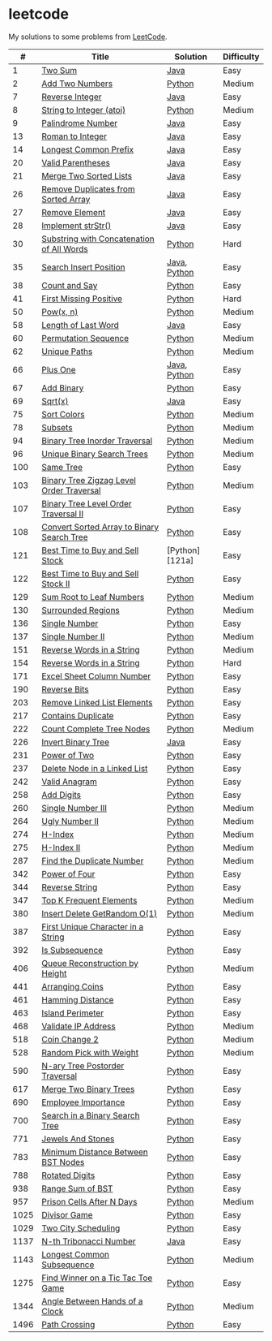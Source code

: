 # leetcode

My solutions to some problems from [LeetCode](https://leetcode.com/problemset/all/).

| #    | Title                                             | Solution                   | Difficulty |
| ---- | ------------------------------------------------- | -------------------------- | ---------- |
| 1    | [Two Sum][1]                                      | [Java][1a]                 | Easy       |
| 2    | [Add Two Numbers][2]                              | [Python][2a]               | Medium     |
| 7    | [Reverse Integer][7]                              | [Java][7a]                 | Easy       |
| 8    | [String to Integer (atoi)][8]                     | [Python][8a]               | Medium     |
| 9    | [Palindrome Number][9]                            | [Java][9a]                 | Easy       |
| 13   | [Roman to Integer][13]                            | [Java][13a]                | Easy       |
| 14   | [Longest Common Prefix][14]                       | [Java][14a]                | Easy       |
| 20   | [Valid Parentheses][20]                           | [Java][20a]                | Easy       |
| 21   | [Merge Two Sorted Lists][21]                      | [Java][21a]                | Easy       |
| 26   | [Remove Duplicates from Sorted Array][26]         | [Java][26a]                | Easy       |
| 27   | [Remove Element][27]                              | [Java][27a]                | Easy       |
| 28   | [Implement strStr()][28]                          | [Java][28a]                | Easy       |
| 30   | [Substring with Concatenation of All Words][30]   | [Python][30a]              | Hard       |
| 35   | [Search Insert Position][35]                      | [Java][35a], [Python][35b] | Easy       |
| 38   | [Count and Say][38]                               | [Python][38a]              | Easy       |
| 41   | [First Missing Positive][41]                      | [Python][41a]              | Hard       |
| 50   | [Pow(x, n)][50]                                   | [Python][50a]              | Medium     |
| 58   | [Length of Last Word][58]                         | [Java][58a]                | Easy       |
| 60   | [Permutation Sequence][60]                        | [Python][60a]              | Medium     |
| 62   | [Unique Paths][62]                                | [Python][62a]              | Medium     |
| 66   | [Plus One][66]                                    | [Java][66a], [Python][66b] | Easy       |
| 67   | [Add Binary][67]                                  | [Python][67a]              | Easy       |
| 69   | [Sqrt(x)][69]                                     | [Java][69a]                | Easy       |
| 75   | [Sort Colors][75]                                 | [Python][75a]              | Medium     |
| 78   | [Subsets][78]                                     | [Python][78a]              | Medium     |
| 94   | [Binary Tree Inorder Traversal][94]               | [Python][94a]              | Medium     |
| 96   | [Unique Binary Search Trees][96]                  | [Python][96a]              | Medium     |
| 100  | [Same Tree][100]                                  | [Python][100a]             | Easy       |
| 103  | [Binary Tree Zigzag Level Order Traversal][103]   | [Python][103a]             | Medium     |
| 107  | [Binary Tree Level Order Traversal II][107]       | [Python][107a]             | Easy       |
| 108  | [Convert Sorted Array to Binary Search Tree][108] | [Python][108a]             | Easy       |
| 121  | [Best Time to Buy and Sell Stock][121]            | [Python][121a]             | Easy       |
| 122  | [Best Time to Buy and Sell Stock II][122]         | [Python][122a]             | Easy       |
| 129  | [Sum Root to Leaf Numbers][129]                   | [Python][129a]             | Medium     |
| 130  | [Surrounded Regions][130]                         | [Python][130a]             | Medium     |
| 136  | [Single Number][136]                              | [Python][136a]             | Easy       |
| 137  | [Single Number II][137]                           | [Python][137a]             | Medium     |
| 151  | [Reverse Words in a String][151]                  | [Python][151a]             | Medium     |
| 154  | [Reverse Words in a String][154]                  | [Python][154a]             | Hard       |
| 171  | [Excel Sheet Column Number][171]                  | [Python][171a]             | Easy       |
| 190  | [Reverse Bits][190]                               | [Python][190a]             | Easy       |
| 203  | [Remove Linked List Elements][203]                | [Python][203a]             | Easy       |
| 217  | [Contains Duplicate][217]                         | [Python][217a]             | Easy       |
| 222  | [Count Complete Tree Nodes][222]                  | [Python][222a]             | Medium     |
| 226  | [Invert Binary Tree][226]                         | [Java][226a]               | Easy       |
| 231  | [Power of Two][231]                               | [Python][231a]             | Easy       |
| 237  | [Delete Node in a Linked List][237]               | [Python][237a]             | Easy       |
| 242  | [Valid Anagram][242]                              | [Python][242a]             | Easy       |
| 258  | [Add Digits][258]                                 | [Python][258a]             | Easy       |
| 260  | [Single Number III][260]                          | [Python][260a]             | Medium     |
| 264  | [Ugly Number II][264]                             | [Python][264a]             | Medium     |
| 274  | [H-Index][274]                                    | [Python][274a]             | Medium     |
| 275  | [H-Index II][275]                                 | [Python][275a]             | Medium     |
| 287  | [Find the Duplicate Number][287]                  | [Python][287a]             | Medium     |
| 342  | [Power of Four][342]                              | [Python][342a]             | Easy       |
| 344  | [Reverse String][344]                             | [Python][344a]             | Easy       |
| 347  | [Top K Frequent Elements][347]                    | [Python][347a]             | Medium     |
| 380  | [Insert Delete GetRandom O(1)][380]               | [Python][380a]             | Medium     |
| 387  | [First Unique Character in a String][387]         | [Python][387a]             | Easy       |
| 392  | [Is Subsequence][392]                             | [Python][392a]             | Easy       |
| 406  | [Queue Reconstruction by Height][406]             | [Python][406a]             | Medium     |
| 441  | [Arranging Coins][441]                            | [Python][441a]             | Easy       |
| 461  | [Hamming Distance][461]                           | [Python][461a]             | Easy       |
| 463  | [Island Perimeter][463]                           | [Python][463a]             | Easy       |
| 468  | [Validate IP Address][468]                        | [Python][468a]             | Medium     |
| 518  | [Coin Change 2][518]                              | [Python][518a]             | Medium     |
| 528  | [Random Pick with Weight][528]                    | [Python][528a]             | Medium     |
| 590  | [N-ary Tree Postorder Traversal][590]             | [Python][590a]             | Easy       |
| 617  | [Merge Two Binary Trees][617]                     | [Python][617a]             | Easy       |
| 690  | [Employee Importance][690]                        | [Python][690a]             | Easy       |
| 700  | [Search in a Binary Search Tree][700]             | [Python][700a]             | Easy       |
| 771  | [Jewels And Stones][771]                          | [Python][771a]             | Easy       |
| 783  | [Minimum Distance Between BST Nodes][783]         | [Python][783a]             | Easy       |
| 788  | [Rotated Digits][788]                             | [Python][788a]             | Easy       |
| 938  | [Range Sum of BST][938]                           | [Python][938a]             | Easy       |
| 957  | [Prison Cells After N Days][957]                  | [Python][957a]             | Medium     |
| 1025 | [Divisor Game][1025]                              | [Python][1025a]            | Easy       |
| 1029 | [Two City Scheduling][1029]                       | [Python][1029a]            | Easy       |
| 1137 | [N-th Tribonacci Number][1137]                    | [Java][1137a]              | Easy       |
| 1143 | [Longest Common Subsequence][1143]                | [Python][1143a]            | Medium     |
| 1275 | [Find Winner on a Tic Tac Toe Game][1275]         | [Python][1275a]            | Easy       |
| 1344 | [Angle Between Hands of a Clock][1344]            | [Python][1344a]            | Medium     |
| 1496 | [Path Crossing][1496]                             | [Python][1496a]            | Easy       |

[1]: https://leetcode.com/problems/two-sum/
[1a]: ./src/twoSum/TwoSum.java
[2]: https://leetcode.com/problems/add-two-numbers/
[2a]: ./src/addTwoNumbers/add.py
[7]: https://leetcode.com/problems/reverse-integer/
[7a]: ./src/reverseInteger/RevInt.java
[8]: https://leetcode.com/problems/string-to-integer-atoi/
[8a]: ./src/stringToInt/atoi.py
[9]: https://leetcode.com/problems/palindrome-number/
[9a]: ./src/palindromeInteger/Palin.java
[13]: https://leetcode.com/problems/roman-to-integer/
[13a]: ./src/romanToInteger/RomToInt.java
[14]: https://leetcode.com/problems/longest-common-prefix/
[14a]: ./src/longestCommonPrefix/Prefix.java
[20]: https://leetcode.com/problems/valid-parentheses/
[20a]: ./src/validParentheses/Brackets.java
[21]: https://leetcode.com/problems/merge-two-sorted-lists/
[21a]: ./src/mergeSortedLists/Merge.java
[26]: https://leetcode.com/problems/remove-duplicates-from-sorted-array/
[26a]: ./src/removeDupSorted/Remove.java
[27]: https://leetcode.com/problems/remove-element/
[27a]: ./src/removeElement/Remove.java
[28]: https://leetcode.com/problems/implement-strstr/
[28a]: ./src/implementStrStr/Implement.java
[30]: https://leetcode.com/problems/substring-with-concatenation-of-all-words/
[30a]: ./src/substringWordConcat/sub.py
[35]: https://leetcode.com/problems/search-insert-position/
[35a]: ./src/searchInsertPosition/Search.java
[35b]: ./src/searchInsertPosition/search.py
[38]: https://leetcode.com/problems/count-and-say/
[38a]: ./src/countAndSay/count.py
[41]: https://leetcode.com/problems/first-missing-positive/
[41a]: ./src/firstMissingPositive/first.py
[50]: https://leetcode.com/problems/powx-n/
[50a]: ./src/powxn/pow.py
[58]: https://leetcode.com/problems/length-of-last-word/
[58a]: ./src/lengthOfLastWord/Word.java
[60]: https://leetcode.com/problems/permutation-sequence/
[60a]: ./src/permSequence/perm.py
[62]: https://leetcode.com/problems/unique-paths/
[62a]: ./src/uniquePaths/unique.py
[66]: https://leetcode.com/problems/plus-one/
[66a]: ./src/plusOne/Plus.java
[66b]: ./src/plusOne/plus.py
[67]: https://leetcode.com/problems/add-binary/
[67a]: ./src/addBinary/add.py
[69]: https://leetcode.com/problems/sqrtx/
[69a]: ./src/sqrtX/Sqrt.java
[75]: https://leetcode.com/problems/sort-colors/
[75a]: ./src/sortColors/sort.py
[78]: https://leetcode.com/problems/subsets/
[78a]: ./src/subsets/sub.py
[94]: https://leetcode.com/problems/binary-tree-inorder-traversal/
[94a]: ./src/treeInorder/inorder.py
[96]: https://leetcode.com/problems/unique-binary-search-trees/
[96a]: ./src/uniqueBST/bst.py
[100]: https://leetcode.com/problems/same-tree/
[100a]: ./src/sameTree/same.py
[103]: https://leetcode.com/problems/binary-tree-zigzag-level-order-traversal/
[103a]: ./src/zigzagLevelOrder/tree.py
[107]: https://leetcode.com/problems/binary-tree-level-order-traversal-ii/
[107a]: ./src/levelOrderII/level.py
[108]: https://leetcode.com/problems/convert-sorted-array-to-binary-search-tree/
[108a]: ./src/sortedArrayToBST/bst.py
[121]: https://leetcode.com/problems/best-time-to-buy-and-sell-stock/
[121]: ./src/bestTimeStock/profit.py
[122]: https://leetcode.com/problems/best-time-to-buy-and-sell-stock-ii/
[122a]: ./src/bestTimeStockII/profit.py
[129]: https://leetcode.com/problems/sum-root-to-leaf-numbers/
[129a]: ./src/sumRootToLeaf/sum.py
[130]: https://leetcode.com/problems/surrounded-regions/
[130a]: ./src/surroundedRegions/board.py
[136]: https://leetcode.com/problems/single-number/
[136a]: ./src/singleNum/lonely.py
[137]: https://leetcode.com/problems/single-number-ii/
[137a]: ./src/singleNumberII/once.py
[151]: https://leetcode.com/problems/reverse-words-in-a-string/
[151a]: ./src/reverseWords/rev.py
[154]: https://leetcode.com/problems/find-minimum-in-rotated-sorted-array-ii/
[154a]: ./src/findMinRotatedII/min.py
[171]: https://leetcode.com/problems/excel-sheet-column-number
[171a]: ./src/excelSheetColNum/excel.py
[190]: https://leetcode.com/problems/reverse-bits/
[190a]: ./src/reverseBits/rev.py
[203]: https://leetcode.com/problems/remove-linked-list-elements/
[203a]: ./src/removeLinkedElement/rem.py
[217]: https://leetcode.com/problems/contains-duplicate/
[217a]: ./src/containsDuplicate/dup.py
[222]: https://leetcode.com/problems/count-complete-tree-nodes/
[222a]: ./src/countTreeNodes/count.py
[226]: https://leetcode.com/problems/invert-binary-tree/
[226a]: ./src/invertBinaryTree/Invert.java
[231]: https://leetcode.com/problems/power-of-two/
[231a]: ./src/powerOf2/power.py
[237]: https://leetcode.com/problems/delete-node-in-a-linked-list/
[237a]: ./src/deleteListNode/delete.py
[242]: https://leetcode.com/problems/valid-anagram/
[242a]: ./src/validAnagram/ana.py
[258]: https://leetcode.com/problems/add-digits/
[258a]: ./src/addDigits/add.py
[260]: https://leetcode.com/problems/single-number-iii/
[260a]: ./src/singleNumIII/num.py
[264]: https://leetcode.com/problems/ugly-number-ii/
[264a]: ./src/uglyNumberII/ugly.py
[274]: https://leetcode.com/problems/h-index/
[274a]: ./src/hIndex/index.py
[275]: https://leetcode.com/problems/h-index-ii/
[275a]: ./src/hIndexII/index.py
[287]: https://leetcode.com/problems/find-the-duplicate-number/
[287a]: ./src/findDuplicateNum/find.py
[342]: https://leetcode.com/problems/power-of-four/
[342a]: ./src/powerOfFour/four.py
[344]: https://leetcode.com/problems/reverse-string/
[344a]: ./src/reverseString/rev.py
[347]: https://leetcode.com/problems/top-k-frequent-elements
[347a]: ./src/topKFrequent/counter.py
[380]: https://leetcode.com/problems/insert-delete-getrandom-o1/
[380a]: ./src/insertDelecte/set.py
[387]: https://leetcode.com/problems/first-unique-character-in-a-string/
[387a]: ./src/firstUniqueChar/unique.py
[392]: https://leetcode.com/problems/is-subsequence/
[392a]: ./src/isSubsequence/sub.py
[406]: https://leetcode.com/problems/queue-reconstruction-by-height
[406a]: ./src/queueReconstruct/queue.py
[441]: https://leetcode.com/problems/arranging-coins/
[441a]: ./src/arrangingCoins/coins.py
[461]: https://leetcode.com/problems/hamming-distance/
[461a]: ./src/hammingDist/hamming.py
[463]: https://leetcode.com/problems/island-perimeter/
[463a]: ./src/islandPerimeter/peri.py
[468]: https://leetcode.com/problems/validate-ip-address/
[468a]: ./src/validateIP/ip.py
[518]: https://leetcode.com/problems/coin-change-2/
[518a]: ./src/coinChange2/change.py
[528]: https://leetcode.com/problems/random-pick-with-weight/
[528a]: ./src/randomPickWeight/weights.py
[590]: https://leetcode.com/problems/n-ary-tree-postorder-traversal/
[590a]: ./src/naryTreePostorder/post.py
[617]: https://leetcode.com/problems/merge-two-binary-trees/
[617a]: ./src/mergeBinaryTrees/merge.py
[690]: https://leetcode.com/problems/employee-importance/
[690a]: ./src/empImportance/emp.py
[700]: https://leetcode.com/problems/search-in-a-binary-search-tree/
[700a]: ./src/searchBST/search.py
[771]: https://leetcode.com/problems/jewels-and-stones/
[771a]: ./src/jewelsAndStones/js.py
[783]: https://leetcode.com/problems/minimum-distance-between-bst-nodes/
[783a]: ./src/minimumDistBST/dist.py
[788]: https://leetcode.com/problems/rotated-digits/
[788a]: ./src/rotatedDigits/dig.py
[938]: https://leetcode.com/problems/range-sum-of-bst/
[938a]: ./src/rangeSumBST/sum.py
[957]: https://leetcode.com/problems/prison-cells-after-n-days/
[957a]: ./src/prisonNDays/prison.py
[1025]: https://leetcode.com/problems/divisor-game/
[1025a]: ./src/divisorGame/game.py
[1029]: https://leetcode.com/problems/two-city-scheduling/
[1029a]: ./src/twoCityScheduling/sched.py
[1137]: https://leetcode.com/problems/n-th-tribonacci-number/
[1137a]: ./src/nthTribonacciNumber/Tribonacci.java
[1143]: https://leetcode.com/problems/longest-common-subsequence/
[1143a]: ./src/longestCommonSub/lcs.py
[1275]: https://leetcode.com/problems/find-winner-on-a-tic-toe-game/
[1275a]: ./src/ticTacToe/winner.py
[1344]: https://leetcode.com/problems/angle-between-hands-of-a-clock/
[1344a]: ./src/angleHandsClock/angle.py
[1496]: https://leetcode.com/problems/path-crossing/
[1496a]: ./src/pathCrossing/path.py
